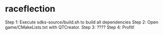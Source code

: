 # raceflection
Step 1: Execute sdks-source/build.sh to build all dependencies
Step 2: Open game/CMakeLists.txt with QTCreator.
Step 3: ????
Step 4: Profit!
